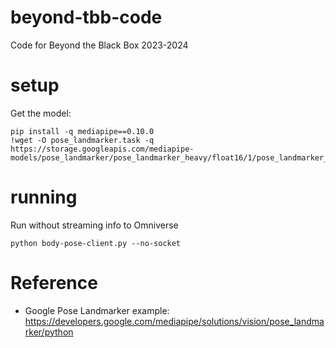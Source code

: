 # beyond-tbb-code
Code for Beyond the Black Box 2023-2024

# setup
Get the model: 

```
pip install -q mediapipe==0.10.0
!wget -O pose_landmarker.task -q https://storage.googleapis.com/mediapipe-models/pose_landmarker/pose_landmarker_heavy/float16/1/pose_landmarker_heavy.task
```
# running

Run without streaming info to Omniverse
```
python body-pose-client.py --no-socket
```


# Reference
- Google Pose Landmarker example: https://developers.google.com/mediapipe/solutions/vision/pose_landmarker/python